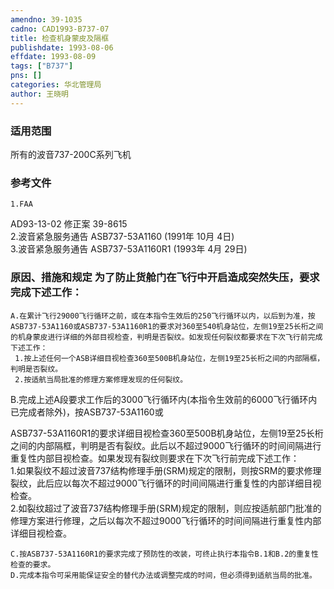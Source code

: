 ```yaml
---
amendno: 39-1035  
cadno: CAD1993-B737-07  
title: 检查机身蒙皮及隔框  
publishdate: 1993-08-06  
effdate: 1993-08-09  
tags: ["B737"]  
pns: []  
categories: 华北管理局  
author: 王晓明  
---
```

  
### 适用范围  
所有的波音737-200C系列飞机  
  
<!--more-->  
### 参考文件  
    1.FAA  
AD93-13-02 修正案 39-8615  
    2.波音紧急服务通告 ASB737-53A1160 (1991年 10月 4日)  
    3.波音紧急服务通告 ASB737-53A1160R1 (1993年 4月 29日)  
  
### 原因、措施和规定 为了防止货舱门在飞行中开启造成突然失压，要求完成下述工作：  
    A.在累计飞行29000飞行循环之前，或在本指令生效后的250飞行循环以内，以后到为准，按ASB737-53A1160或ASB737-53A1160R1的要求对360至540机身站位，左侧19至25长桁之间的机身蒙皮进行详细的外部目视检查，判明是否裂纹。如发现任何裂纹都要求在下次飞行前完成下述工作：  
     1.按上述任何一个ASB详细目视检查360至500B机身站位，左侧19至25长桁之间的内部隔框，判明是否裂纹。  
     2.按适航当局批准的修理方案修理发现的任何裂纹。  
B.完成上述A段要求工作后的3000飞行循环内(本指令生效前的6000飞行循环内已完成者除外)，按ASB737-53A1160或  
  
ASB737-53A1160R1的要求详细目视检查360至500B机身站位，左侧19至25长桁之间的内部隔框，判明是否有裂纹。此后以不超过9000飞行循环的时间间隔进行重复性内部目视检查。如果发现有裂纹则要求在下次飞行前完成下述工作：  
     1.如果裂纹不超过波音737结构修理手册(SRM)规定的限制，则按SRM的要求修理裂纹，此后应以每次不超过9000飞行循环的时间间隔进行重复性的内部详细目视检查。  
     2.如裂纹超过了波音737结构修理手册(SRM)规定的限制，则应按适航部门批准的修理方案进行修理，之后以每次不超过9000飞行循环的时间间隔进行重复性内部详细目视检查。  
  
    C.按ASB737-53A1160R1的要求完成了预防性的改装，可终止执行本指令B.1和B.2的重复性检查的要求。  
    D.完成本指令可采用能保证安全的替代办法或调整完成的时间，但必须得到适航当局的批准。  
  
